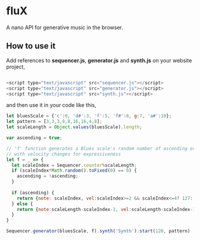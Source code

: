 # fluX
A nano API for generative music in the browser.

## How to use it
Add references to **sequencer.js**, **generator.js** and **synth.js** on your website project,

```javascript

<script type="text/javascript" src="sequencer.js"></script>
<script type="text/javascript" src="generator.js"></script>
<script type="text/javascript" src="synth.js"></script>

```

and then use it in your code like this,

```javascript
let bluesScale = {'c':0, 'd#':3, 'f':5, 'f#':6, g:7, 'a#':10};
let pattern = [3,3,3,8,8,16,16,4,8];
let scaleLength = Object.values(bluesScale).length;

var ascending = true;

// 'f' function generates a Blues scale's random number of ascending or descending notes
// with velocity changes for expressiveness 
let f = _ => { 
  let scaleIndex = Sequencer.counter%scaleLength;
  if (scaleIndex*Math.random().toFixed(0) == 0) {
    ascending = !ascending;
  }
  
  if (ascending) {
    return {note: scaleIndex, vel:scaleIndex>=2 && scaleIndex<=4? 127: 39, oct: 4};
  } else {
    return {note:scaleLength-scaleIndex-1, vel:scaleLength-scaleIndex-1>=2 && scaleLength-scaleIndex-1<=4? 15: 127, oct:5};
  }
}

Sequencer.generator(bluesScale, f).synth('Synth').start(120, pattern)
```
